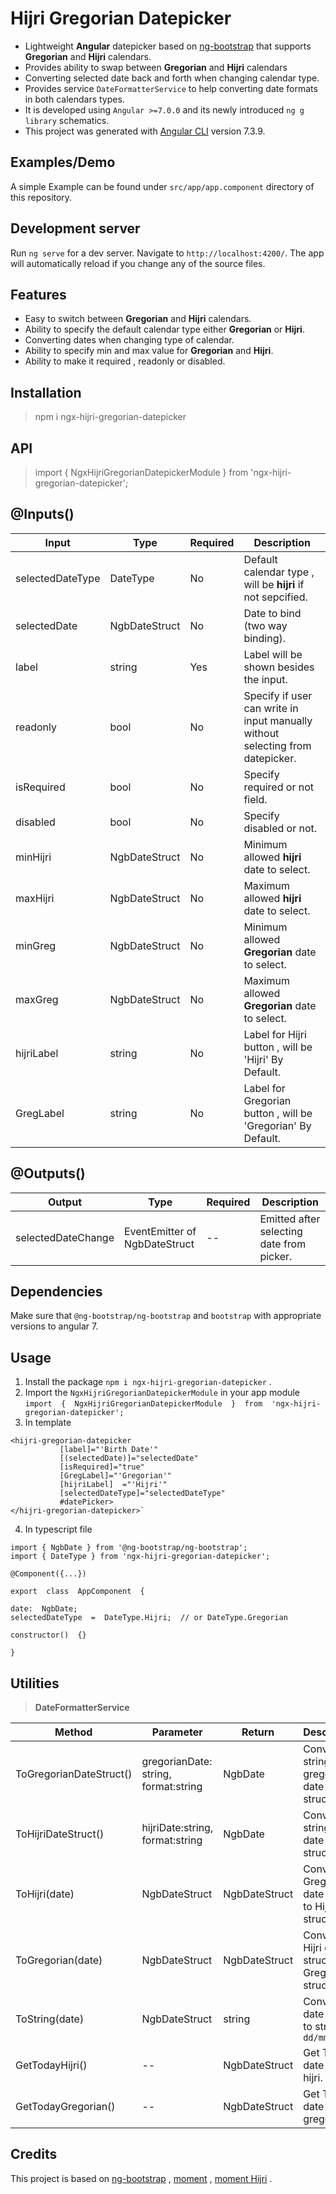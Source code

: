 
# Hijri Gregorian Datepicker

* Lightweight **Angular** datepicker based on [ng-bootstrap](https://ng-bootstrap.github.io/#/components/datepicker/overview) that supports **Gregorian** and **Hijri** calendars. 
* Provides ability to swap between **Gregorian** and **Hijri** calendars 
* Converting selected date back and forth when changing calendar type.
* Provides service `DateFormatterService` to help converting date formats in both calendars types.
* It is developed using  `Angular >=7.0.0`  and its newly introduced  `ng g library`  schematics.
* This project was generated with [Angular CLI](https://github.com/angular/angular-cli) version 7.3.9.

## Examples/Demo
A simple Example can be found under `src/app/app.component` directory of this repository. 

## Development server

Run `ng serve` for a dev server. Navigate to `http://localhost:4200/`. The app will automatically reload if you change any of the source files.

## Features
* Easy to switch between  **Gregorian** and **Hijri** calendars.
* Ability to specify the default calendar type either **Gregorian** or **Hijri**.
* Converting dates when changing type of calendar.
* Ability to specify min and max value for **Gregorian** and **Hijri**.
* Ability to make it required , readonly or disabled.



## Installation
>npm i ngx-hijri-gregorian-datepicker


## API
>import  {  NgxHijriGregorianDatepickerModule  }  from  'ngx-hijri-gregorian-datepicker';

## @Inputs()
 
| Input|  Type| Required| Description |
|--|--|--| -- |
|selectedDateType|DateType|No| Default calendar type , will be **hijri**  if not sepcified. |
|selectedDate|NgbDateStruct|No| Date to bind (two way binding). |
|label|string|Yes| Label will be shown besides the input. |
|readonly|bool|No| Specify if user can write in input manually without selecting from datepicker. |
|isRequired|bool|No| Specify required or not field. |
|disabled|bool|No| Specify disabled or not. |
|minHijri|NgbDateStruct|No| Minimum allowed **hijri** date to select. |
|maxHijri|NgbDateStruct|No| Maximum allowed **hijri** date to select. |
|minGreg|NgbDateStruct|No| Minimum allowed **Gregorian** date to select. |
|maxGreg|NgbDateStruct|No| Maximum allowed **Gregorian** date to select. |
|hijriLabel|string|No| Label for Hijri button , will be 'Hijri' By Default. |
|GregLabel|string|No| Label for Gregorian button , will be 'Gregorian' By Default. |


## @Outputs()

| Output|  Type| Required| Description |
|--|--|--| -- |
|selectedDateChange|EventEmitter of NgbDateStruct |--| Emitted after selecting date from picker. |

## Dependencies

Make sure that `@ng-bootstrap/ng-bootstrap` and  `bootstrap` with appropriate versions to angular 7.

## Usage


1.  Install the package  `npm i ngx-hijri-gregorian-datepicker` .
2.  Import the  `NgxHijriGregorianDatepickerModule`  in your app module 
	 `import  {  NgxHijriGregorianDatepickerModule  }  from  'ngx-hijri-gregorian-datepicker';`
3. In template 
 ```
 <hijri-gregorian-datepicker
			[label]="'Birth Date'"
			[(selectedDate)]="selectedDate"
			[isRequired]="true"
			[GregLabel]="'Gregorian'"
			[hijriLabel]  ="'Hijri'"
			[selectedDateType]="selectedDateType"
			#datePicker>
</hijri-gregorian-datepicker>`
```
4. In typescript file
```
import { NgbDate } from '@ng-bootstrap/ng-bootstrap';
import { DateType } from 'ngx-hijri-gregorian-datepicker';  

@Component({...})

export  class  AppComponent  {

date:  NgbDate;
selectedDateType  =  DateType.Hijri;  // or DateType.Gregorian

constructor()  {}

}
```

## Utilities

> **DateFormatterService**

| Method|  Parameter | Return| Description |
|--|--|--| -- |
|ToGregorianDateStruct()|gregorianDate: string, format:string|NgbDate|Convert string gregorian date to date struct. |
|ToHijriDateStruct()|hijriDate:string, format:string|NgbDate| Convert string hijri date to date struct.  |
|ToHijri(date)|NgbDateStruct|NgbDateStruct| Convert Gregorian date struct to Hijri struct.  |
|ToGregorian(date)|NgbDateStruct|NgbDateStruct|Convert Hijri date struct to Gregorian struct.|
|ToString(date)|NgbDateStruct|string|Convert date struct to string `dd/mm/yyyy`|
|GetTodayHijri()|--|NgbDateStruct|Get Today's date as hijri.|
|GetTodayGregorian()|--|NgbDateStruct|Get Today's date as gregorian.|





## Credits
This project is based on  [ng-bootstrap](https://ng-bootstrap.github.io/#/components/datepicker/overview) , [moment](https://momentjs.com/) , [moment Hijri](https://github.com/xsoh/moment-hijri) .
